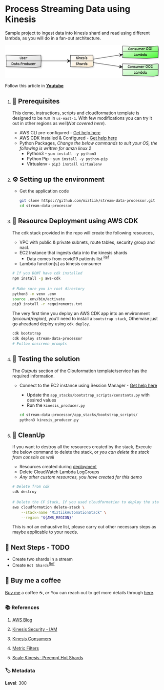 # Process Streaming Data using Kinesis

Sample project to ingest data into kinesis shard and read using different lambda, as you will do in a fan-out architecture.

  ![Miztiik Serverless Lambda Profiler AWS XRay](images/miztiik-stream-data-processor-architecture-00.png)

  Follow this article in **[Youtube](https://www.youtube.com/c/ValaxyTechnologies)**

1. ## 🧰 Prerequisites

    This demo, instructions, scripts and cloudformation template is designed to be run in `us-east-1`. With few modifications you can try it out in other regions as well(_Not covered here_).

    - AWS CLI pre-configured - [Get help here](https://youtu.be/TPyyfmQte0U)
    - AWS CDK Installed & Configured - [Get help here](https://www.youtube.com/watch?v=MKwxpszw0Rc)
    - Python Packages, _Change the below commands to suit your OS, the following is written for amzn linux 2_
        - Python3 - `yum install -y python3`
        - Python Pip - `yum install -y python-pip`
        - Virtualenv - `pip3 install virtualenv`

1. ## ⚙️ Setting up the environment

    - Get the application code

        ```bash
        git clone https://github.com/miztiik/stream-data-processor.git
        cd stream-data-processor
        ```

1. ## 🚀 Resource Deployment using AWS CDK

    The cdk stack provided in the repo will create the following resources,
    - VPC with public & private subnets, route tables, security group and nacl.
    - EC2 Instance that ingests data into the kinesis shards
        - Data comes from covid19 patients list <sup>[Ref](#📚-references)</sup>
    - Lambda function[s] as kinesis consumer

    ```bash
    # If you DONT have cdk installed
    npm install -g aws-cdk

    # Make sure you in root directory
    python3 -m venv .env
    source .env/bin/activate
    pip3 install -r requirements.txt
    ```

    The very first time you deploy an AWS CDK app into an environment _(account/region)_, you’ll need to install a `bootstrap stack`, Otherwise just go aheadand   deploy using `cdk deploy`.

    ```bash
    cdk bootstrap
    cdk deploy stream-data-processor
    # Follow onscreen prompts
    ```

1. ## 🔬 Testing the solution

    The _Outputs_ section of the Clouformation template/service has the required information.

    - Connect to the EC2 instance using Session Manager - [Get help here](https://www.youtube.com/watch?v=-ASMtZBrx-k)
        - Update the `app_stacks/bootstrap_scripts/constants.py` with desired values
        - Run the `kinesis_producer.py`

        ```bash
        cd stream-data-processor/app_stacks/bootstrap_scripts/
        python3 kinesis_producer.py
        ```

1. ## 🧹 CleanUp

    If you want to destroy all the resources created by the stack, Execute the below command to delete the stack, or _you can delete the stack from console as well_

    - Resources created during [deployment](#🚀-resource-deployment-using-aws-cdk)
    - Delete CloudWatch Lambda LogGroups
    - _Any other custom resources, you have created for this demo_

    ```bash
    # Delete from cdk
    cdk destroy

    # Delete the CF Stack, If you used cloudformation to deploy the stack.
    aws cloudformation delete-stack \
        --stack-name "MiztiikAutomationStack" \
        --region "${AWS_REGION}"
    ```

    This is not an exhaustive list, please carry out other necessary steps as maybe applicable to your needs.

## 📝 Next Steps - TODO

- Create two shards in a stream
- Create `Hot Shards`<sup>[Ref](#📚-references)</sup>

## 👋 Buy me a coffee

[Buy me](https://paypal.me/valaxy) a coffee ☕, _or_ You can reach out to get more details through [here](https://youtube.com/c/valaxytechnologies/about).

### 📚 References

1. [AWS Blog](https://dataprocessing.wildrydes.com/streaming-data.html)

1. [Kinesis Security - IAM](https://docs.aws.amazon.com/streams/latest/dev/controlling-access.html)
1. [Kinesis Consumers](https://docs.aws.amazon.com/lambda/latest/dg/with-kinesis-create-package.html)
1. [Metric Filters](https://docs.aws.amazon.com/AmazonCloudWatch/latest/logs/FilterAndPatternSyntax.html)
1. [Scale Kinesis- Preempt Hot Shards](https://aws.amazon.com/blogs/big-data/under-the-hood-scaling-your-kinesis-data-streams/)

### 🏷️ Metadata

**Level**: 300
